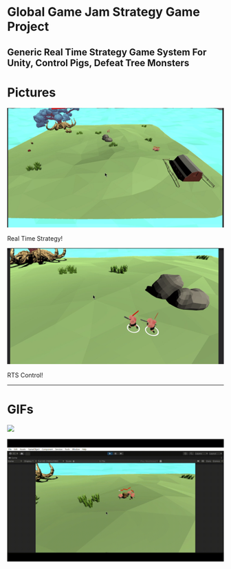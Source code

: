 # Global Game Jam Strategy Game Project

Generic Real Time Strategy Game System For Unity, Control Pigs, Defeat Tree Monsters
---
# Pictures

![image_001_0019](https://github.com/EnesCihan/GGJ/blob/main/Shots/Ekran%20g%C3%B6r%C3%BCnt%C3%BCs%C3%BC%202024-05-10%20172710.png)

Real Time Strategy!

![image_001_0000](https://github.com/EnesCihan/GGJ/blob/main/Shots/Ekran%20g%C3%B6r%C3%BCnt%C3%BCs%C3%BC%202024-05-10%20172647.png)

RTS Control!

---

# GIFs


<p align="left">
  <img src="https://github.com/EnesCihan/GGJ/blob/main/Shots/0508.gif" width="800" />
</p>


<p align="left">
  <img src="https://github.com/EnesCihan/GGJ/blob/main/Shots/0508_1_.gif" width="800" />
</p>
